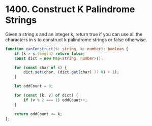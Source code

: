 # 1400. Construct K Palindrome Strings

Given a string s and an integer k, return true if you can use all the characters in s to construct k palindrome strings or false otherwise.

```ts
function canConstruct(s: string, k: number): boolean {
    if (k > s.length) return false;
    const dict = new Map<string, number>();

    for (const char of s) {
        dict.set(char, (dict.get(char) ?? 0) + 1);
    }

    let oddCount = 0;

    for (const [k, v] of dict) {
        if (v % 2 === 1) oddCount++;
    }

    return oddCount <= k;
};
```
